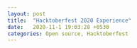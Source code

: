 ```yaml
---
layout: post
title:  "Hacktoberfest 2020 Experience"
date:   2020-11-1 19:03:28 +0530
categories: Open source, Hacktoberfest
---
```

